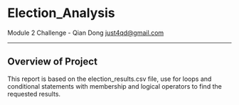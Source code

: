 # Election_Analysis

Module 2 Challenge  - Qian Dong <just4qd@gmail.com>

---

## Overview of Project
This report is based on the election_results.csv file, use for loops and conditional statements with membership and logical operators to find the requested results.

